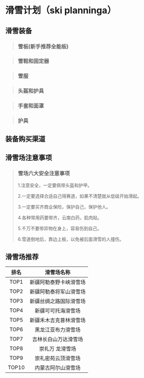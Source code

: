 # 滑雪计划（ski planninga）



## 滑雪装备

>### 雪板(新手推荐全能板)
>
>

>### 雪鞋和固定器
>
>

>### 雪服
>
>

>### 头盔和护具
>
>

>### 手套和面罩
>
>

>### 护具
>
>



## 装备购买渠道





## 滑雪场注意事项

>### 雪场六大安全注意事项
>
>1.注意安全，一定要佩带头盔和护甲。
>
>2.一定要选择合适自己得赛道，如果不清楚就从低级开始滑起。
>
>3.一定要买齐商业保险，保护自己，保护他人。
>
>4.各种常用药要带齐，云南白药，肌肉贴。
>
>5.千万不要带异物在身上，容易伤到自己。
>
>6.雪道倒地后，靠边上板，以免被后面滑雪的人撞伤。



## 滑雪场推荐

| 排名  |       滑雪场名称       |
| :---: | :--------------------: |
| TOP1  | 新疆阿勒泰野卡峡滑雪场 |
| TOP2  | 新疆阿勒泰将军山滑雪场 |
| TOP3  | 新疆丝绸之路国际滑雪场 |
| TOP4  |   新疆可可托海滑雪场   |
| TOP5  | 新疆禾木吉克普林滑雪场 |
| TOP6  |   黑龙江亚布力滑雪场   |
| TOP7  |  吉林长白山万达滑雪场  |
| TOP8  |    崇礼万 龙滑雪场     |
| TOP9  |   崇礼密苑云顶滑雪场   |
| TOP10 |   内蒙古阿尔山滑雪场   |







